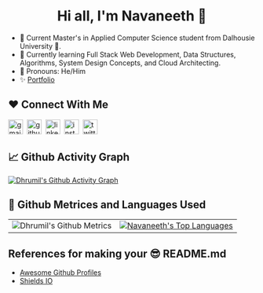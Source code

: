<h1 align="center">Hi all, I'm Navaneeth 👋</h1>


- 🔭 Current Master's in Applied Computer Science student from Dalhousie University 🏫.
- 🌱 Currently learning Full Stack Web Development, Data Structures, Algorithms, System Design Concepts, and Cloud Architecting.
- 👨 Pronouns: He/Him
- ✨ [Portfolio](https://navaneethnanda.com/)

## ❤️ Connect With Me
[<img src='https://cdn.jsdelivr.net/npm/simple-icons@3.0.1/icons/gmail.svg' alt='gmail' height='30'>](mailto:navaneethnanda00@gmail.com)&nbsp;&nbsp;[<img src='https://cdn.jsdelivr.net/npm/simple-icons@3.0.1/icons/github.svg' alt='github' height='30'>](https://github.com/DhrumilShah98)&nbsp;&nbsp;[<img src='https://cdn.jsdelivr.net/npm/simple-icons@3.0.1/icons/linkedin.svg' alt='linkedin' height='30'>](https://www.linkedin.com/in/navaneethnanda/)&nbsp;&nbsp;[<img src='https://cdn.jsdelivr.net/npm/simple-icons@3.0.1/icons/instagram.svg' alt='instagram' height='30'>](https://instagram.com/navaneeth_nanda?igshid=OGQ5ZDc2ODk2ZA==)&nbsp;&nbsp;[<img src='https://cdn.jsdelivr.net/npm/simple-icons@3.0.1/icons/twitter.svg' alt='twitter' height='30'>](https://twitter.com/navaneeth_nanda)



## 📈 Github Activity Graph
[![Dhrumil's Github Activity Graph](https://github-readme-activity-graph.vercel.app/graph?username=DhrumilShah98&theme=nord)](https://github.com/ashutosh00710/github-readme-activity-graph)

## 🎊 Github Metrices and Languages Used
<div align="center">
<table>
<tbody>
<tr>
  <td style="text-align:center"><img src="https://metrics.lecoq.io/DhrumilShah98" alt="Dhrumil's Github Metrics" /></td>
  <td style="text-align:center"><a href="https://github.com/anuraghazra/github-readme-stats"><img align="center" src="https://github-readme-stats-git-masterrstaa-rickstaa.vercel.app/api/top-langs/?username=Navaneethnanda&theme=buefy&hide_border=true" alt="Navaneeth's Top Languages"/></a></td>
</tr>
</tbody>
</table>
</div>

## References for making your 😎 README.md
- [Awesome Github Profiles](https://github.com/abhisheknaiidu/awesome-github-profile-readme)
- [Shields IO](https://shields.io/)

